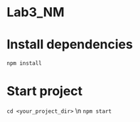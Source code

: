# Lab3_NM

# Install dependencies
```npm install```
# Start project
```cd <your_project_dir>``` \n
```npm start```
